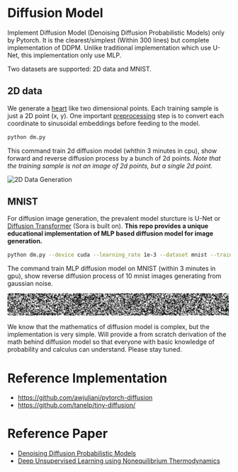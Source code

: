# Diffusion Model
Implement Diffusion Model (Denoising Diffusion Probabilistic Models) only by Pytorch. It is the clearest/simplest (Within 300 lines) but complete implementation of DDPM. Unlike traditional implementation which use U-Net, this implementation only use MLP. 

Two datasets are supported: 2D data and MNIST.

## 2D data
We generate a [heart](https://mathworld.wolfram.com/HeartCurve.html) like two dimensional points. Each training sample is just a 2D point (x, y). One important [preprocessing](https://arxiv.org/abs/2006.10739) step is to convert each coordinate to sinusoidal embeddings before feeding to the model. 

```bash
python dm.py
```
This command train 2d diffusion model (whthin 3 minutes in cpu), show forward and reverse diffusion process by a bunch of 2d points. *Note that the training sample is not an image of 2d points, but a single 2d point.*

![2D Data Generation](images/animation_2d.gif)

## MNIST
For diffusion image generation, the prevalent model sturcture is U-Net or [Diffusion Transformer](https://arxiv.org/abs/2212.09748) (Sora is built on). **This repo provides a unique educational implementation of MLP based diffusion model for image generation.** 

```bash
python dm.py --device cuda --learning_rate 1e-3 --dataset mnist --train_batch_size 128 --eval_batch_size 10 --num_epochs 200  --num_timesteps 1000 --embedding_size 100 --hidden_size 2048 --hidden_layers 5 --show_image_step 50
```
The command train MLP diffusion model on MNIST (within 3 minutes in gpu), show reverse diffusion process of 10 mnist images generating from gaussian noise. 


<img src="images/animation_mnist.gif" alt="drawing" width="500"/>


We know that the mathematics of diffusion model is  complex, but the implementation is very simple. Will provide a from scratch derivation of the math behind diffusion model so that everyone with basic knowledge of probability and calculus can understand. Please stay tuned.

# Reference Implementation
- https://github.com/awjuliani/pytorch-diffusion
- https://github.com/tanelp/tiny-diffusion/

# Reference Paper
- [Denoising Diffusion Probabilistic Models](https://arxiv.org/abs/2006.11239)
- [Deep Unsupervised Learning using Nonequilibrium Thermodynamics](https://arxiv.org/abs/1503.03585)
